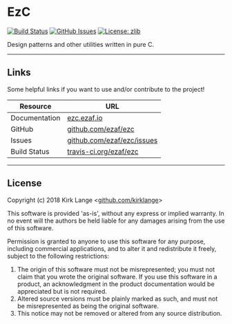 # EzC

[![Build Status](https://travis-ci.org/ezaf/ezc.svg?branch=master)](https://travis-ci.org/ezaf/ezc)
[![GitHub Issues](https://img.shields.io/github/issues/ezaf/ezc.svg)](https://github.com/ezaf/ezc/issues)
[![License: zlib](https://img.shields.io/badge/license-zlib-blue.svg)](https://zlib.net/zlib_license.html)

Design patterns and other utilities written in pure C.

<hr>

## Links

Some helpful links if you want to use and/or contribute to the project!

Resource | URL
--- | ---
Documentation | [ezc.ezaf.io](http://ezc.ezaf.io)
GitHub | [github.com/ezaf/ezc](https://github.com/ezaf/ezc)
Issues | [github.com/ezaf/ezc/issues](https://github.com/ezaf/ezc/issues)
Build Status | [travis-ci.org/ezaf/ezc](https://travis-ci.org/ezaf/ezc)

<hr>

## License

Copyright (c) 2018 Kirk Lange <[github.com/kirklange](https://github.com/kirklange)>

This software is provided 'as-is', without any express or implied
warranty. In no event will the authors be held liable for any damages
arising from the use of this software.

Permission is granted to anyone to use this software for any purpose,
including commercial applications, and to alter it and redistribute it
freely, subject to the following restrictions:

1. The origin of this software must not be misrepresented; you must not
   claim that you wrote the original software. If you use this software
   in a product, an acknowledgment in the product documentation would be
   appreciated but is not required.
2. Altered source versions must be plainly marked as such, and must not be
   misrepresented as being the original software.
3. This notice may not be removed or altered from any source distribution.
